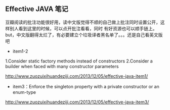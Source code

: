 Effective JAVA 笔记
--

豆瓣阅读的批注功能很好用，读中文版觉得不顺的自己做上批注同时设置公开，这样别人看到这里的时候，可以点开批注看看，同时 有好资源也可以顺手链上。
but，中文版翻得太烂了，有必要建立个垃圾译者黑名单了。。。还是自己看英文版吧

- item1-2

1.Consider static factory methods instead of constructors
2.Consider a builder when faced with many constructor parameters

<http://www.zuozuixihuandeziji.com/2013/12/05/effective-java-item1/>

- item3：Enforce the singleton property with a private constructor or an enum-type

<http://www.zuozuixihuandeziji.com/2013/12/05/effective-java-item3/>





